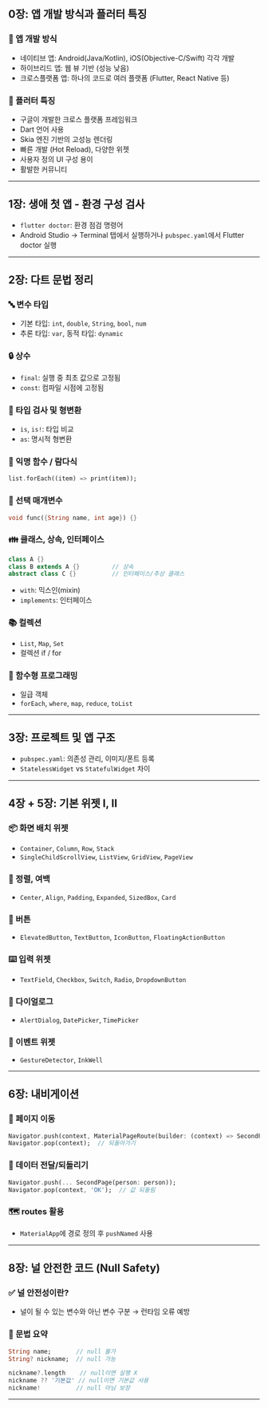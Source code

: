 

## 0장: 앱 개발 방식과 플러터 특징

### 📱 앱 개발 방식
- 네이티브 앱: Android(Java/Kotlin), iOS(Objective-C/Swift) 각각 개발
- 하이브리드 앱: 웹 뷰 기반 (성능 낮음)
- 크로스플랫폼 앱: 하나의 코드로 여러 플랫폼 (Flutter, React Native 등)

### 🌟 플러터 특징
- 구글이 개발한 크로스 플랫폼 프레임워크
- Dart 언어 사용
- Skia 엔진 기반의 고성능 렌더링
- 빠른 개발 (Hot Reload), 다양한 위젯
- 사용자 정의 UI 구성 용이
- 활발한 커뮤니티

---

## 1장: 생애 첫 앱 - 환경 구성 검사

- `flutter doctor`: 환경 점검 명령어
- Android Studio → Terminal 탭에서 실행하거나 `pubspec.yaml`에서 Flutter doctor 실행

---

## 2장: 다트 문법 정리

### 🔤 변수 타입
- 기본 타입: `int`, `double`, `String`, `bool`, `num`
- 추론 타입: `var`, 동적 타입: `dynamic`

### 🔒 상수
- `final`: 실행 중 최초 값으로 고정됨
- `const`: 컴파일 시점에 고정됨

### 📏 타입 검사 및 형변환
- `is`, `is!`: 타입 비교
- `as`: 명시적 형변환

### 🧩 익명 함수 / 람다식
```dart
list.forEach((item) => print(item));
```

### 🧭 선택 매개변수
```dart
void func({String name, int age}) {}
```

### 👪 클래스, 상속, 인터페이스
```dart
class A {}
class B extends A {}         // 상속
abstract class C {}          // 인터페이스/추상 클래스
```

- `with`: 믹스인(mixin)
- `implements`: 인터페이스

### 📚 컬렉션
- `List`, `Map`, `Set`
- 컬렉션 if / for

### 🎯 함수형 프로그래밍
- 일급 객체
- `forEach`, `where`, `map`, `reduce`, `toList`

---

## 3장: 프로젝트 및 앱 구조

- `pubspec.yaml`: 의존성 관리, 이미지/폰트 등록
- `StatelessWidget` vs `StatefulWidget` 차이

---

## 4장 + 5장: 기본 위젯 I, II

### 📦 화면 배치 위젯
- `Container`, `Column`, `Row`, `Stack`
- `SingleChildScrollView`, `ListView`, `GridView`, `PageView`

### 📍 정렬, 여백
- `Center`, `Align`, `Padding`, `Expanded`, `SizedBox`, `Card`

### 🔘 버튼
- `ElevatedButton`, `TextButton`, `IconButton`, `FloatingActionButton`

### ⌨️ 입력 위젯
- `TextField`, `Checkbox`, `Switch`, `Radio`, `DropdownButton`

### 💬 다이얼로그
- `AlertDialog`, `DatePicker`, `TimePicker`

### 🔁 이벤트 위젯
- `GestureDetector`, `InkWell`

---

## 6장: 내비게이션

### 🔀 페이지 이동
```dart
Navigator.push(context, MaterialPageRoute(builder: (context) => SecondPage()));
Navigator.pop(context);  // 되돌아가기
```

### 💬 데이터 전달/되돌리기
```dart
Navigator.push(... SecondPage(person: person));
Navigator.pop(context, 'OK');  // 값 되돌림
```

### 🗺️ routes 활용
- `MaterialApp`에 경로 정의 후 `pushNamed` 사용

---

## 8장: 널 안전한 코드 (Null Safety)

### ✅ 널 안전성이란?
- 널이 될 수 있는 변수와 아닌 변수 구분 → 런타임 오류 예방

### 📌 문법 요약
```dart
String name;       // null 불가
String? nickname;  // null 가능

nickname?.length    // null이면 실행 X
nickname ?? '기본값' // null이면 기본값 사용
nickname!          // null 아님 보장
```

---


